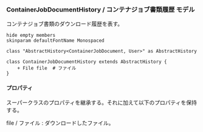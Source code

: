 ### ContainerJobDocumentHistory / コンテナジョブ書類履歴 モデル

コンテナジョブ書類のダウンロード履歴を表す。  

```plantuml
hide empty members
skinparam defaultFontName Monospaced

class "AbstractHistory<ContainerJobDocument, User>" as AbstractHistory

class ContainerJobDocumentHistory extends AbstractHistory {
    + File file  # ファイル
}
```

#### プロパティ

スーパークラスのプロパティを継承する。それに加えて以下のプロパティを保持する。

file / ファイル
: ダウンロードしたファイル。
